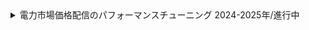 <details>
  <summary>
    電力市場価格配信のパフォーマンスチューニング
    <span>2024-2025年/進行中</span>
  </summary>
  <div>
    <ul>
      <li><strong>カテゴリ:</strong> <span>webサービス</span> <span>自社</span></li>
      <li><strong>担当工程:</strong> <span>コーディング</span> <span>テスト</span> <span>運用/保守</span></li>
      <li><strong>職種・役割:</strong> <span>バックエンド</span> <span>インフラ</span></li>
      <li><strong>使用技術:</strong> <span>AWS</span> <span>CI/CD</span> <span>Git</span> <span>Python</span> <span>AWS RedShift</span> <span>Tableau</span></li>
  </div>
  <div class="markdown-content">

## プロジェクト概要

電力市場価格配信のパフォーマンスチューニング

## チーム情報

チーム人数：4名

## 開発・実装内容

プロジェクト完了後に記載予定。

  </div>
</details>
